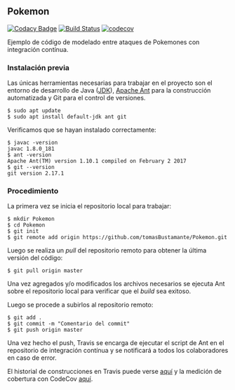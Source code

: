 ## Pokemon

[![Codacy Badge](https://api.codacy.com/project/badge/Grade/2bc54b6684cc40eb8248b9dbba11d462)](https://app.codacy.com/app/tomasBustamante/Pokemon?utm_source=github.com&utm_medium=referral&utm_content=tomasBustamante/Pokemon&utm_campaign=Badge_Grade_Dashboard)
[![Build Status](https://travis-ci.org/tomasBustamante/Pokemon.svg?branch=master)](https://travis-ci.org/tomasBustamante/Pokemon) [![codecov](https://codecov.io/gh/tomasBustamante/Pokemon/branch/master/graph/badge.svg)](https://codecov.io/gh/tomasBustamante/Pokemon)

Ejemplo de código de modelado entre ataques de Pokemones con integración contínua.

### Instalación previa
Las únicas herramientas necesarias para trabajar en el proyecto son el entorno de desarrollo de Java ([JDK](https://www.oracle.com/technetwork/java/javase/downloads/jdk8-downloads-2133151.html)), [Apache Ant](https://ant.apache.org/) para la construcción automatizada y Git para el control de versiones.
```
$ sudo apt update
$ sudo apt install default-jdk ant git
```
Verificamos que se hayan instalado correctamente:

```
$ javac -version
javac 1.8.0_181
$ ant -version
Apache Ant(TM) version 1.10.1 compiled on February 2 2017
$ git --version
git version 2.17.1
```
### Procedimiento
La primera vez se inicia el repositorio local para trabajar:
```
$ mkdir Pokemon
$ cd Pokemon
$ git init
$ git remote add origin https://github.com/tomasBustamante/Pokemon.git
```
Luego se realiza un *pull* del repositorio remoto para obtener la última versión del código:
```
$ git pull origin master
```
Una vez agregados y/o modificados los archivos necesarios se ejecuta Ant sobre el repositorio local para verificar que el *build* sea exitoso.

Luego se procede a subirlos al repositorio remoto:
```
$ git add .
$ git commit -m "Comentario del commit"
$ git push origin master
```
Una vez hecho el push, Travis se encarga de ejecutar el script de Ant en el repositorio de integración contínua y se notificará a todos los colaboradores en caso de error.

El historial de construcciones en Travis puede verse [aquí](https://travis-ci.org/tomasBustamante/Pokemon/builds) y la medición de cobertura con CodeCov [aquí](https://codecov.io/gh/tomasBustamante/Pokemon).
